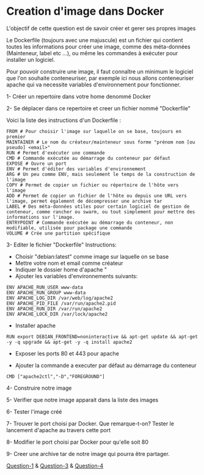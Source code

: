 # Creation d'image dans Docker

L'objectif de cette question est de savoir créer et gerer ses propres images

Le Dockerfile (toujours avec une majuscule) est un fichier qui contient toutes les informations pour créer une image, comme des méta-données (Mainteneur, label etc ...), ou même les commandes à exécuter pour installer un logiciel.

Pour pouvoir construire une image, il faut connaître un minimum le logiciel que l'on souhaite conteneuriser, par exemple ici nous allons conteneuriser apache qui va necessite variables d'environnement pour fonctionner.

1- Créer un repertoire dans votre home denommé Docker

2- Se déplacer dans ce repertoire et creer un fichier nommé "Dockerfile"

Voici la liste des instructions d'un Dockerfile :
 ```
FROM # Pour choisir l'image sur laquelle on se base, toujours en premier
MAINTAINER # Le nom du créateur/mainteneur sous forme "prénom nom [ou pseudo] <email>"
RUN # Permet d'exécuter une commande
CMD # Commande exécutée au démarrage du conteneur par défaut
EXPOSE # Ouvre un port
ENV # Permet d'éditer des variables d'environnement
ARG # Un peu comme ENV, mais seulement le temps de la construction de l'image
COPY # Permet de copier un fichier ou répertoire de l'hôte vers l'image
ADD # Permet de copier un fichier de l'hôte ou depuis une URL vers l'image, permet également de décompresser une archive tar
LABEL # Des méta-données utiles pour certain logiciel de gestion de conteneur, comme rancher ou swarm, ou tout simplement pour mettre des informations sur l'image.
ENTRYPOINT # Commande exécutée au démarrage du conteneur, non modifiable, utilisée pour package une commande
VOLUME # Crée une partition spécifique

 ```
3- Editer le fichier "Dockerfile"
Instructions:
- Choisir "debian:latest" comme image sur laquelle on se base
- Mettre votre nom et email comme créateur
- Indiquer le dossier home d'apache "
- Ajouter les variables d'environnements suivants:

 ```
ENV APACHE_RUN_USER www-data
ENV APACHE_RUN_GROUP www-data
ENV APACHE_LOG_DIR /var/web/log/apache2
ENV APACHE_PID_FILE /var/run/apache2.pid
ENV APACHE_RUN_DIR /var/run/apache2
ENV APACHE_LOCK_DIR /var/lock/apache2

 ```
 - Installer apache
  ```
 RUN export DEBIAN_FRONTEND=noninteractive && apt-get update && apt-get -y -q upgrade && apt-get -y -q install apache2

  ```
  - Exposer les ports 80 et 443 pour apache

  - Ajouter la commande a executer par défaut au démarrage du conteneur
   ```
  CMD ["apache2ctl","-D","FOREGROUND"]
   ```
4- Construire notre image

5- Verifier que notre image apparait dans la liste des images

6- Tester l'image créé

7- Trouver le port choisi par Docker.
Que remarque-t-on?
Tester le lancement d'apache au travers cette port

8- Modifier le port choisi par Docker pour qu'elle soit 80


9- Creer une archive tar de notre image qui pourra être partager.


[Question-1](https://github.com/clem9669/DockerOrNot/blob/master/Question-1/Question-1.md) & [Question-3](https://github.com/clem9669/DockerOrNot/blob/master/Question-3/Question-3.md) &
[Question-4](https://github.com/clem9669/DockerOrNot/blob/master/Question-2/question-4.md)
